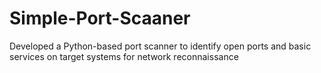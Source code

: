 # Simple-Port-Scaaner
Developed a Python-based port scanner to identify open ports and basic services on target systems for network reconnaissance
